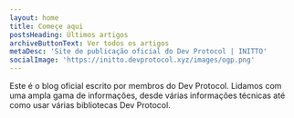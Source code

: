 ```yaml
---
layout: home
title: Começe aqui
postsHeading: Últimos artigos
archiveButtonText: Ver todos os artigos
metaDesc: 'Site de publicação oficial do Dev Protocol | INITTO'
socialImage: 'https://initto.devprotocol.xyz/images/ogp.png'
---
```


Este é o blog oficial escrito por membros do Dev Protocol. Lidamos com uma ampla gama de informações, desde várias informações técnicas até como usar várias bibliotecas Dev Protocol.
